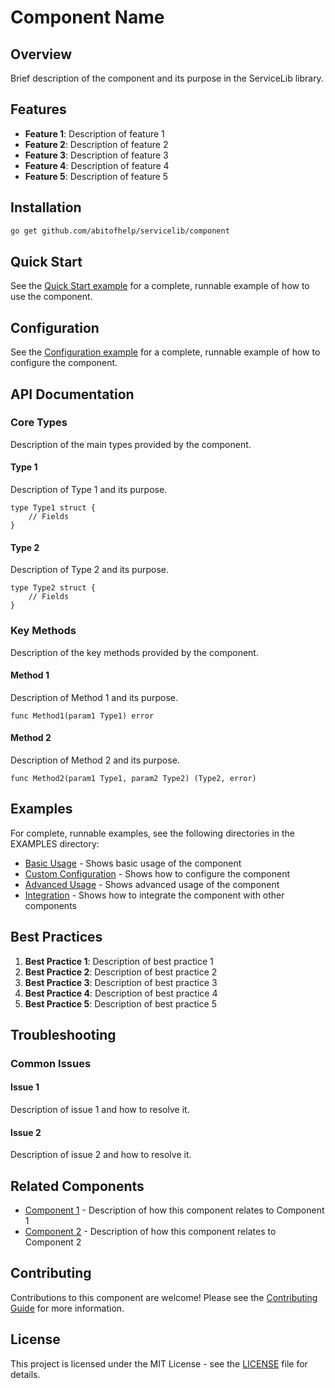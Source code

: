 # Component Name

## Overview

Brief description of the component and its purpose in the ServiceLib library.

## Features

- **Feature 1**: Description of feature 1
- **Feature 2**: Description of feature 2
- **Feature 3**: Description of feature 3
- **Feature 4**: Description of feature 4
- **Feature 5**: Description of feature 5

## Installation

```bash
go get github.com/abitofhelp/servicelib/component
```

## Quick Start

See the [Quick Start example](./EXAMPLES/component/basic_usage/README.md) for a complete, runnable example of how to use the component.

## Configuration

See the [Configuration example](./EXAMPLES/component/custom_configuration/README.md) for a complete, runnable example of how to configure the component.

## API Documentation

### Core Types

Description of the main types provided by the component.

#### Type 1

Description of Type 1 and its purpose.

```
type Type1 struct {
    // Fields
}
```

#### Type 2

Description of Type 2 and its purpose.

```
type Type2 struct {
    // Fields
}
```

### Key Methods

Description of the key methods provided by the component.

#### Method 1

Description of Method 1 and its purpose.

```
func Method1(param1 Type1) error
```

#### Method 2

Description of Method 2 and its purpose.

```
func Method2(param1 Type1, param2 Type2) (Type2, error)
```

## Examples

For complete, runnable examples, see the following directories in the EXAMPLES directory:

- [Basic Usage](./EXAMPLES/component/basic_usage/README.md) - Shows basic usage of the component
- [Custom Configuration](./EXAMPLES/component/custom_configuration/README.md) - Shows how to configure the component
- [Advanced Usage](./EXAMPLES/component/advanced_usage/README.md) - Shows advanced usage of the component
- [Integration](./EXAMPLES/component/integration/README.md) - Shows how to integrate the component with other components

## Best Practices

1. **Best Practice 1**: Description of best practice 1
2. **Best Practice 2**: Description of best practice 2
3. **Best Practice 3**: Description of best practice 3
4. **Best Practice 4**: Description of best practice 4
5. **Best Practice 5**: Description of best practice 5

## Troubleshooting

### Common Issues

#### Issue 1

Description of issue 1 and how to resolve it.

#### Issue 2

Description of issue 2 and how to resolve it.

## Related Components

- [Component 1](./component1/README.md) - Description of how this component relates to Component 1
- [Component 2](./component2/README.md) - Description of how this component relates to Component 2

## Contributing

Contributions to this component are welcome! Please see the [Contributing Guide](./CONTRIBUTING.md) for more information.

## License

This project is licensed under the MIT License - see the [LICENSE](./LICENSE) file for details.
